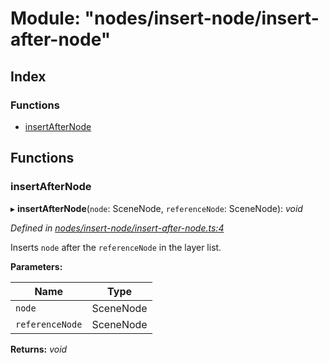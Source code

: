 
# Module: "nodes/insert-node/insert-after-node"

## Index

### Functions

* [insertAfterNode](_nodes_insert_node_insert_after_node_.md#insertafternode)

## Functions

###  insertAfterNode

▸ **insertAfterNode**(`node`: SceneNode, `referenceNode`: SceneNode): *void*

*Defined in [nodes/insert-node/insert-after-node.ts:4](https://github.com/yuanqing/create-figma-plugin/blob/master/packages/utilities/src/nodes/insert-node/insert-after-node.ts#L4)*

Inserts `node` after the `referenceNode` in the layer list.

**Parameters:**

Name | Type |
------ | ------ |
`node` | SceneNode |
`referenceNode` | SceneNode |

**Returns:** *void*
